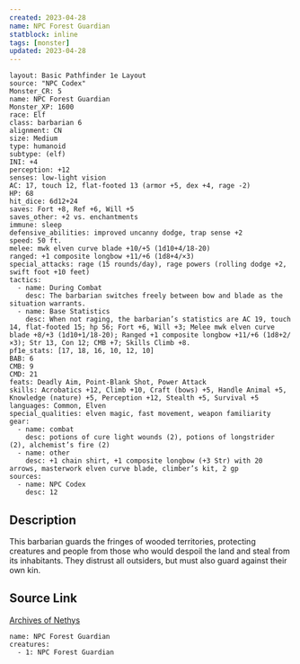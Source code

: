 ```yaml
---
created: 2023-04-28
name: NPC Forest Guardian
statblock: inline
tags: [monster]
updated: 2023-04-28
---
```

```statblock
layout: Basic Pathfinder 1e Layout
source: "NPC Codex"
Monster_CR: 5
name: NPC Forest Guardian
Monster_XP: 1600
race: Elf
class: barbarian 6
alignment: CN
size: Medium
type: humanoid
subtype: (elf)
INI: +4
perception: +12
senses: low-light vision
AC: 17, touch 12, flat-footed 13 (armor +5, dex +4, rage -2)
HP: 68
hit_dice: 6d12+24
saves: Fort +8, Ref +6, Will +5
saves_other: +2 vs. enchantments
immune: sleep
defensive_abilities: improved uncanny dodge, trap sense +2
speed: 50 ft.
melee: mwk elven curve blade +10/+5 (1d10+4/18-20)
ranged: +1 composite longbow +11/+6 (1d8+4/×3)
special_attacks: rage (15 rounds/day), rage powers (rolling dodge +2, swift foot +10 feet)
tactics:
  - name: During Combat
    desc: The barbarian switches freely between bow and blade as the situation warrants.
  - name: Base Statistics
    desc: When not raging, the barbarian’s statistics are AC 19, touch 14, flat-footed 15; hp 56; Fort +6, Will +3; Melee mwk elven curve blade +8/+3 (1d10+1/18-20); Ranged +1 composite longbow +11/+6 (1d8+2/×3); Str 13, Con 12; CMB +7; Skills Climb +8.
pf1e_stats: [17, 18, 16, 10, 12, 10]
BAB: 6
CMB: 9
CMD: 21
feats: Deadly Aim, Point-Blank Shot, Power Attack
skills: Acrobatics +12, Climb +10, Craft (bows) +5, Handle Animal +5, Knowledge (nature) +5, Perception +12, Stealth +5, Survival +5
languages: Common, Elven
special_qualities: elven magic, fast movement, weapon familiarity
gear:
  - name: combat
    desc: potions of cure light wounds (2), potions of longstrider (2), alchemist’s fire (2)
  - name: other
    desc: +1 chain shirt, +1 composite longbow (+3 Str) with 20 arrows, masterwork elven curve blade, climber’s kit, 2 gp
sources:
  - name: NPC Codex
    desc: 12
```
## Description
This barbarian guards the fringes of wooded territories, protecting creatures and people from those who would despoil the land and steal from its inhabitants. They distrust all outsiders, but must also guard against their own kin.
## Source Link
[Archives of Nethys](https://aonprd.com/NPCDisplay.aspx?ItemName=Forest%20Guardian)
```encounter-table
name: NPC Forest Guardian
creatures:
  - 1: NPC Forest Guardian
```
